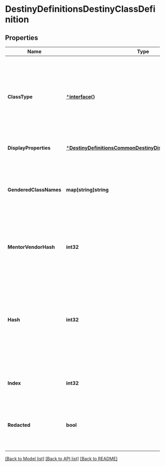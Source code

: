# DestinyDefinitionsDestinyClassDefinition

## Properties
Name | Type | Description | Notes
------------ | ------------- | ------------- | -------------
**ClassType** | [***interface{}**](interface{}.md) | In Destiny 1, we added a convenience Enumeration for referring to classes. We&#39;ve kept it, though mostly for posterity. This is the enum value for this definition&#39;s class. | [optional] [default to null]
**DisplayProperties** | [***DestinyDefinitionsCommonDestinyDisplayPropertiesDefinition**](Destiny.Definitions.Common.DestinyDisplayPropertiesDefinition.md) |  | [optional] [default to null]
**GenderedClassNames** | **map[string]string** | A localized string referring to the singular form of the Class&#39;s name when referred to in gendered form. Keyed by the DestinyGender. | [optional] [default to null]
**MentorVendorHash** | **int32** | If the Class has a Mentor (all classes *should*), this will be the hash identifier for that Vendor if you care. | [optional] [default to null]
**Hash** | **int32** | The unique identifier for this entity. Guaranteed to be unique for the type of entity, but not globally.  When entities refer to each other in Destiny content, it is this hash that they are referring to. | [optional] [default to null]
**Index** | **int32** | The index of the entity as it was found in the investment tables. | [optional] [default to null]
**Redacted** | **bool** | If this is true, then there is an entity with this identifier/type combination, but BNet is not yet allowed to show it. Sorry! | [optional] [default to null]

[[Back to Model list]](../README.md#documentation-for-models) [[Back to API list]](../README.md#documentation-for-api-endpoints) [[Back to README]](../README.md)


